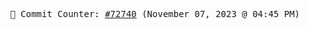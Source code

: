 <p align="center">
    <samp>
        📮 Commit Counter: <a href="https://github.com/Javascript-void0/Javascript-void0/commits/main">#72740</a> (November 07, 2023 @ 04:45 PM)
    </samp>
</p>